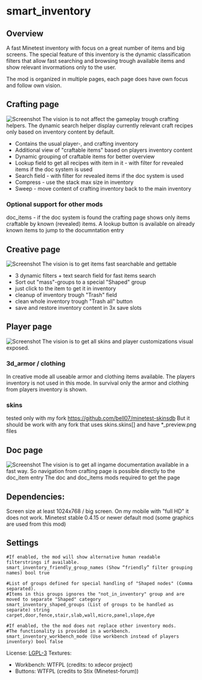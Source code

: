 # smart_inventory

## Overview
A fast Minetest inventory with focus on a great number of items and big screens. The special feature of this inventory is the dynamic classification filters that allow fast searching and browsing trough available items and show relevant invormations only to the user.

The mod is organized in multiple pages, each page does have own focus and follow own vision.

## Crafting page
![Screenshot](https://github.com/bell07/minetest-smart_inventory/blob/master/screenshot_crafting.png)
The vision is to not affect the gameplay trough crafting helpers. The dynamic search helper display currently relevant craft recipes only based on inventory content by default.
- Contains the usual player-, and crafting inventory
- Additional view of "craftable items" based on players inventory content
- Dynamic grouping of craftable items for better overview
- Lookup field to get all recipes with item in it - with filter for revealed items if the doc system is used
- Search field - with filter for revealed items if the doc system is used
- Compress - use the stack max size in inventory
- Sweep - move content of crafting inventory back to the main inventory

### Optional support for other mods
doc_items - if the doc system is found the crafting page shows only items craftable by known (revealed) items.
A lookup button is available on already known items to jump to the documntation entry


## Creative page
![Screenshot](https://github.com/bell07/minetest-smart_inventory/blob/master/screenshot_creative.png)
The vision is to get items fast searchable and gettable
- 3 dynamic filters + text search field for fast items search
- Sort out "mass"-groups to a special "Shaped" group
- just click to the item to get it in inventory
- cleanup of inventory trough "Trash" field
- clean whole inventory trough "Trash all" button
- save and restore inventory content in 3x save slots

## Player page
![Screenshot](https://github.com/bell07/minetest-smart_inventory/blob/master/screenshot_player.png)
The vision is to get all skins and player customizations visual exposed.

### 3d_armor / clothing
In creative mode all useable armor and clothing items available. The players inventory is not used in this mode. In survival only the armor and clothing from players inventory 
is shown.

### skins
tested only with my fork https://github.com/bell07/minetest-skinsdb
But it should be work with any fork that uses skins.skins[] and have *_preview.png files

## Doc page
![Screenshot](https://github.com/bell07/minetest-smart_inventory/blob/master/screenshot_doc.png)
The vision is to get all ingame documentation available in a fast way. So navigation from crafting page is possible directly to the doc_item entry
The doc and doc_items mods required to get the page


## Dependencies: 
Screen size at least 1024x768 / big screen. On my mobile with "full HD" it does not work.
Minetest stable 0.4.15 or newer
default mod (some graphics are used from this mod)



## Settings
```
#If enabled, the mod will show alternative human readable filterstrings if available.
smart_inventory_friendly_group_names (Show “friendly” filter grouping names) bool true

#List of groups defined for special handling of "Shaped nodes" (Comma separated).
#Items in this groups ignores the "not_in_inventory" group and are moved to separate "Shaped" category
smart_inventory_shaped_groups (List of groups to be handled as separate) string carpet,door,fence,stair,slab,wall,micro,panel,slope,dye

#If enabled, the the mod does not replace other inventory mods.
#The functionality is provided in a workbench.
smart_inventory_workbench_mode (Use workbench instead of players inventory) bool false
```

License: [LGPL-3](https://github.com/bell07/minetest-smart_inventory/blob/master/LICENSE)
Textures:
  - Workbench: WTFPL (credits: to xdecor project)
  - Buttons: WTFPL (credits to Stix (Minetest-forum))
